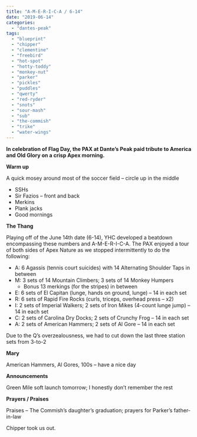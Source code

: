 ```yaml
---
title: "A-M-E-R-I-C-A / 6-14"
date: "2019-06-14"
categories: 
  - "dantes-peak"
tags: 
  - "blueprint"
  - "chipper"
  - "clementine"
  - "freebird"
  - "hot-spot"
  - "hotty-toddy"
  - "monkey-nut"
  - "parker"
  - "pickles"
  - "puddles"
  - "qwerty"
  - "red-ryder"
  - "snots"
  - "sour-mash"
  - "sub"
  - "the-commish"
  - "trike"
  - "water-wings"
---
```


**In celebration of Flag Day, the PAX at Dante’s Peak paid tribute to America and Old Glory on a crisp Apex morning.**

**Warm up**

A quick mosey around most of the soccer field – circle up in the middle

- SSHs
- Sir Fazios – front and back
- Merkins
- Plank jacks
- Good mornings

**The Thang**

Playing off of the June 14th date (6-14), YHC developed a beatdown encompassing these numbers and A-M-E-R-I-C-A. The PAX enjoyed a tour of both sides of Apex Nature as we stopped intermittently to do the following:

- A: 6 Agassis (tennis court suicides) with 14 Alternating Shoulder Taps in between
- M: 3 sets of 14 Mountain Climbers; 3 sets of 14 Monkey Humpers
    - Bonus 13 merkings (for the stripes) in between
- E: 6 sets of El Capitan (lunge, hands on ground, lunge) – 14 in each set
- R: 6 sets of Rapid Fire Rocks (curls, triceps, overhead press – x2)
- I: 2 sets of Imperial Walkers; 2 sets of Iron Mikes (4-count lunge jump) – 14 in each set
- C: 2 sets of Carolina Dry Docks; 2 sets of Crunchy Frog – 14 in each set
- A: 2 sets of American Hammers; 2 sets of Al Gore – 14 in each set

Due to the Q’s overzealousness, we had to cut down the last three station sets from 3-to-2

**Mary**

American Hammers, Al Gores, 100s – have a nice day

**Announcements**

Green Mile soft launch tomorrow; I honestly don’t remember the rest

**Prayers / Praises**

Praises – The Commish’s daughter’s graduation; prayers for Parker’s father-in-law

Chipper took us out.
